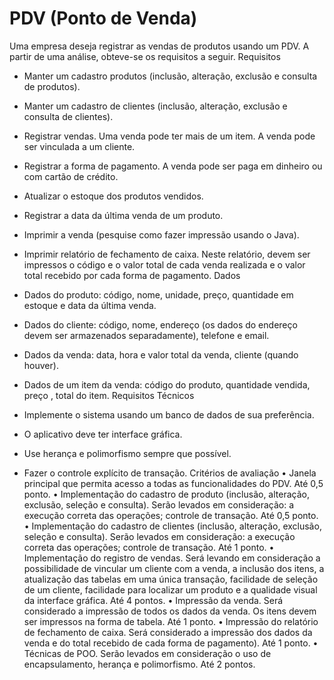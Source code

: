 # PDV (Ponto de Venda)

Uma empresa deseja registrar as vendas de produtos usando um PDV. A partir de uma análise,
obteve-se os requisitos a seguir.
Requisitos
- Manter um cadastro produtos (inclusão, alteração, exclusão e consulta de produtos).
- Manter um cadastro de clientes (inclusão, alteração, exclusão e consulta de clientes).
- Registrar vendas. Uma venda pode ter mais de um item. A venda pode ser vinculada a um
cliente.
- Registrar a forma de pagamento. A venda pode ser paga em dinheiro ou com cartão de
crédito.
- Atualizar o estoque dos produtos vendidos.
- Registrar a data da última venda de um produto.
- Imprimir a venda (pesquise como fazer impressão usando o Java).
- Imprimir relatório de fechamento de caixa. Neste relatório, devem ser impressos o código e o
valor total de cada venda realizada e o valor total recebido por cada forma de pagamento.
Dados
- Dados do produto: código, nome, unidade, preço, quantidade em estoque e data da última
venda.
- Dados do cliente: código, nome, endereço (os dados do endereço devem ser armazenados
separadamente), telefone e email.
- Dados da venda: data, hora e valor total da venda, cliente (quando houver).
- Dados de um item da venda: código do produto, quantidade vendida, preço , total do item.
Requisitos Técnicos
- Implemente o sistema usando um banco de dados de sua preferência.
- O aplicativo deve ter interface gráfica.

- Use herança e polimorfismo sempre que possível.
- Fazer o controle explícito de transação.
Critérios de avaliação
• Janela principal que permita acesso a todas as funcionalidades do PDV. Até 0,5 ponto.
• Implementação do cadastro de produto (inclusão, alteração, exclusão, seleção e
consulta). Serão levados em consideração: a execução correta das operações; controle
de transação. Até 0,5 ponto.
• Implementação do cadastro de clientes (inclusão, alteração, exclusão, seleção e
consulta). Serão levados em consideração: a execução correta das operações; controle
de transação. Até 1 ponto.
• Implementação do registro de vendas. Será levando em consideração a possibilidade de
vincular um cliente com a venda, a inclusão dos itens, a atualização das tabelas em uma
única transação, facilidade de seleção de um cliente, facilidade para localizar um
produto e a qualidade visual da interface gráfica. Até 4 pontos.
• Impressão da venda. Será considerado a impressão de todos os dados da venda. Os itens
devem ser impressos na forma de tabela. Até 1 ponto.
• Impressão do relatório de fechamento de caixa. Será considerado a impressão dos
dados da venda e do total recebido de cada forma de pagamento). Até 1 ponto.
• Técnicas de POO. Serão levados em consideração o uso de encapsulamento, herança e
polimorfismo. Até 2 pontos.
